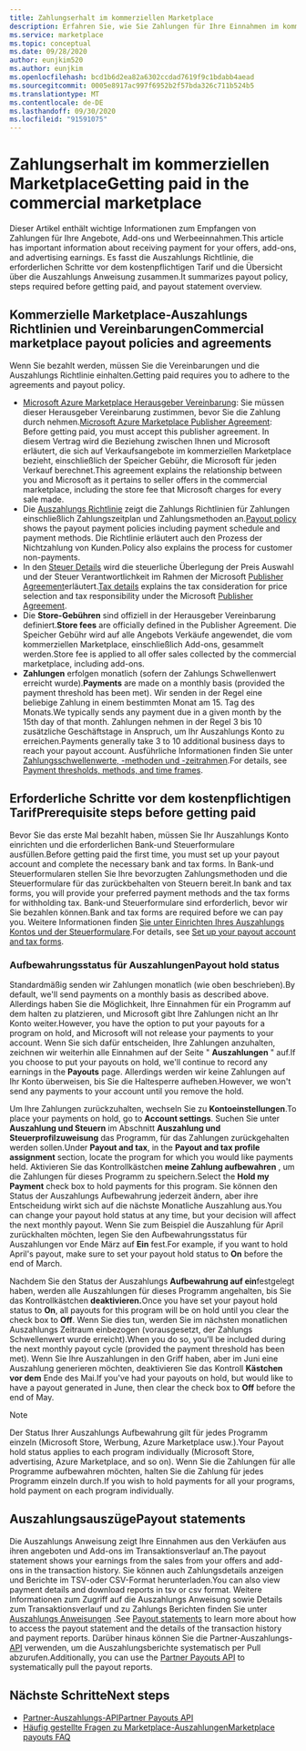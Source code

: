 ```yaml
---
title: Zahlungserhalt im kommerziellen Marketplace
description: Erfahren Sie, wie Sie Zahlungen für Ihre Einnahmen im kommerziellen Marketplace-Azure Marketplace erhalten.
ms.service: marketplace
ms.topic: conceptual
ms.date: 09/28/2020
author: eunjkim520
ms.author: eunjkim
ms.openlocfilehash: bcd1b6d2ea82a6302ccdad7619f9c1bdabb4aead
ms.sourcegitcommit: 0005e8917ac997f6952b2f57bda326c711b524b5
ms.translationtype: MT
ms.contentlocale: de-DE
ms.lasthandoff: 09/30/2020
ms.locfileid: "91591075"
---
```

# <a name="getting-paid-in-the-commercial-marketplace"></a><span data-ttu-id="18fb0-103">Zahlungserhalt im kommerziellen Marketplace</span><span class="sxs-lookup"><span data-stu-id="18fb0-103">Getting paid in the commercial marketplace</span></span>

<span data-ttu-id="18fb0-104">Dieser Artikel enthält wichtige Informationen zum Empfangen von Zahlungen für Ihre Angebote, Add-ons und Werbeeinnahmen.</span><span class="sxs-lookup"><span data-stu-id="18fb0-104">This article has important information about receiving payment for your offers, add-ons, and advertising earnings.</span></span> <span data-ttu-id="18fb0-105">Es fasst die Auszahlungs Richtlinie, die erforderlichen Schritte vor dem kostenpflichtigen Tarif und die Übersicht über die Auszahlungs Anweisung zusammen.</span><span class="sxs-lookup"><span data-stu-id="18fb0-105">It summarizes payout policy, steps required before getting paid, and payout statement overview.</span></span>

## <a name="commercial-marketplace-payout-policies-and-agreements"></a><span data-ttu-id="18fb0-106">Kommerzielle Marketplace-Auszahlungs Richtlinien und Vereinbarungen</span><span class="sxs-lookup"><span data-stu-id="18fb0-106">Commercial marketplace payout policies and agreements</span></span>

<span data-ttu-id="18fb0-107">Wenn Sie bezahlt werden, müssen Sie die Vereinbarungen und die Auszahlungs Richtlinie einhalten.</span><span class="sxs-lookup"><span data-stu-id="18fb0-107">Getting paid requires you to adhere to the agreements and payout policy.</span></span>

- <span data-ttu-id="18fb0-108">[Microsoft Azure Marketplace Herausgeber Vereinbarung](https://go.microsoft.com/fwlink/p/?LinkID=699560): Sie müssen dieser Herausgeber Vereinbarung zustimmen, bevor Sie die Zahlung durch nehmen.</span><span class="sxs-lookup"><span data-stu-id="18fb0-108">[Microsoft Azure Marketplace Publisher Agreement](https://go.microsoft.com/fwlink/p/?LinkID=699560):  Before getting paid, you must accept this publisher agreement.</span></span> <span data-ttu-id="18fb0-109">In diesem Vertrag wird die Beziehung zwischen Ihnen und Microsoft erläutert, die sich auf Verkaufsangebote im kommerziellen Marketplace bezieht, einschließlich der Speicher Gebühr, die Microsoft für jeden Verkauf berechnet.</span><span class="sxs-lookup"><span data-stu-id="18fb0-109">This agreement explains the relationship between you and Microsoft as it pertains to seller offers in the commercial marketplace, including the store fee that Microsoft charges for every sale made.</span></span>
- <span data-ttu-id="18fb0-110">Die [Auszahlungs Richtlinie](payout-policy-details.md) zeigt die Zahlungs Richtlinien für Zahlungen einschließlich Zahlungszeitplan und Zahlungsmethoden an.</span><span class="sxs-lookup"><span data-stu-id="18fb0-110">[Payout policy](payout-policy-details.md) shows the payout payment policies including payment schedule and payment methods.</span></span> <span data-ttu-id="18fb0-111">Die Richtlinie erläutert auch den Prozess der Nichtzahlung von Kunden.</span><span class="sxs-lookup"><span data-stu-id="18fb0-111">Policy also explains the process for customer non-payments.</span></span>
- <span data-ttu-id="18fb0-112">In den [Steuer Details](tax-details-marketplace.md) wird die steuerliche Überlegung der Preis Auswahl und der Steuer Verantwortlichkeit im Rahmen der Microsoft [Publisher Agreement](https://go.microsoft.com/fwlink/p/?LinkID=699560)erläutert.</span><span class="sxs-lookup"><span data-stu-id="18fb0-112">[Tax details](tax-details-marketplace.md) explains the tax consideration for price selection and tax responsibility under the Microsoft [Publisher Agreement](https://go.microsoft.com/fwlink/p/?LinkID=699560).</span></span>
- <span data-ttu-id="18fb0-113">Die **Store-Gebühren** sind offiziell in der Herausgeber Vereinbarung definiert.</span><span class="sxs-lookup"><span data-stu-id="18fb0-113">**Store fees** are officially defined in the Publisher Agreement.</span></span> <span data-ttu-id="18fb0-114">Die Speicher Gebühr wird auf alle Angebots Verkäufe angewendet, die vom kommerziellen Marketplace, einschließlich Add-ons, gesammelt werden.</span><span class="sxs-lookup"><span data-stu-id="18fb0-114">Store fee is applied to all offer sales collected by the commercial marketplace, including add-ons.</span></span>
- <span data-ttu-id="18fb0-115">**Zahlungen** erfolgen monatlich (sofern der Zahlungs Schwellenwert erreicht wurde).</span><span class="sxs-lookup"><span data-stu-id="18fb0-115">**Payments** are made on a monthly basis (provided the payment threshold has been met).</span></span> <span data-ttu-id="18fb0-116">Wir senden in der Regel eine beliebige Zahlung in einem bestimmten Monat am 15. Tag des Monats.</span><span class="sxs-lookup"><span data-stu-id="18fb0-116">We typically sends any payment due in a given month by the 15th day of that month.</span></span> <span data-ttu-id="18fb0-117">Zahlungen nehmen in der Regel 3 bis 10 zusätzliche Geschäftstage in Anspruch, um Ihr Auszahlungs Konto zu erreichen.</span><span class="sxs-lookup"><span data-stu-id="18fb0-117">Payments generally take 3 to 10 additional business days to reach your payout account.</span></span> <span data-ttu-id="18fb0-118">Ausführliche Informationen finden Sie unter [Zahlungsschwellenwerte, -methoden und -zeitrahmen](payment-thresholds-methods-timeframes.md).</span><span class="sxs-lookup"><span data-stu-id="18fb0-118">For details, see [Payment thresholds, methods, and time frames](payment-thresholds-methods-timeframes.md).</span></span>

## <a name="prerequisite-steps-before-getting-paid"></a><span data-ttu-id="18fb0-119">Erforderliche Schritte vor dem kostenpflichtigen Tarif</span><span class="sxs-lookup"><span data-stu-id="18fb0-119">Prerequisite steps before getting paid</span></span>

<span data-ttu-id="18fb0-120">Bevor Sie das erste Mal bezahlt haben, müssen Sie Ihr Auszahlungs Konto einrichten und die erforderlichen Bank-und Steuerformulare ausfüllen.</span><span class="sxs-lookup"><span data-stu-id="18fb0-120">Before getting paid the first time, you must set up your payout account and complete the necessary bank and tax forms.</span></span> <span data-ttu-id="18fb0-121">In Bank-und Steuerformularen stellen Sie Ihre bevorzugten Zahlungsmethoden und die Steuerformulare für das zurückbehalten von Steuern bereit.</span><span class="sxs-lookup"><span data-stu-id="18fb0-121">In bank and tax forms, you will provide your preferred payment methods and the tax forms for withholding tax.</span></span> <span data-ttu-id="18fb0-122">Bank-und Steuerformulare sind erforderlich, bevor wir Sie bezahlen können.</span><span class="sxs-lookup"><span data-stu-id="18fb0-122">Bank and tax forms are required before we can pay you.</span></span> <span data-ttu-id="18fb0-123">Weitere Informationen finden [Sie unter Einrichten Ihres Auszahlungs Kontos und der Steuerformulare](set-up-your-payout-account.md).</span><span class="sxs-lookup"><span data-stu-id="18fb0-123">For details, see [Set up your payout account and tax forms](set-up-your-payout-account.md).</span></span>

### <a name="payout-hold-status"></a><span data-ttu-id="18fb0-124">Aufbewahrungsstatus für Auszahlungen</span><span class="sxs-lookup"><span data-stu-id="18fb0-124">Payout hold status</span></span>

<span data-ttu-id="18fb0-125">Standardmäßig senden wir Zahlungen monatlich (wie oben beschrieben).</span><span class="sxs-lookup"><span data-stu-id="18fb0-125">By default, we'll send payments on a monthly basis as described above.</span></span> <span data-ttu-id="18fb0-126">Allerdings haben Sie die Möglichkeit, Ihre Einnahmen für ein Programm auf dem halten zu platzieren, und Microsoft gibt Ihre Zahlungen nicht an Ihr Konto weiter.</span><span class="sxs-lookup"><span data-stu-id="18fb0-126">However, you have the option to put your payouts for a program on hold, and Microsoft will not release your payments to your account.</span></span> <span data-ttu-id="18fb0-127">Wenn Sie sich dafür entscheiden, Ihre Zahlungen anzuhalten, zeichnen wir weiterhin alle Einnahmen auf der Seite " **Auszahlungen** " auf.</span><span class="sxs-lookup"><span data-stu-id="18fb0-127">If you choose to put your payouts on hold, we'll continue to record any earnings in the **Payouts** page.</span></span> <span data-ttu-id="18fb0-128">Allerdings werden wir keine Zahlungen auf Ihr Konto überweisen, bis Sie die Haltesperre aufheben.</span><span class="sxs-lookup"><span data-stu-id="18fb0-128">However, we won't send any payments to your account until you remove the hold.</span></span>

<span data-ttu-id="18fb0-129">Um Ihre Zahlungen zurückzuhalten, wechseln Sie zu **Kontoeinstellungen**.</span><span class="sxs-lookup"><span data-stu-id="18fb0-129">To place your payments on hold, go to **Account settings**.</span></span> <span data-ttu-id="18fb0-130">Suchen Sie unter **Auszahlung und Steuern** im Abschnitt **Auszahlung und Steuerprofilzuweisung** das Programm, für das Zahlungen zurückgehalten werden sollen.</span><span class="sxs-lookup"><span data-stu-id="18fb0-130">Under **Payout and tax**, in the **Payout and tax profile assignment** section, locate the program for which you would like payments held.</span></span> <span data-ttu-id="18fb0-131">Aktivieren Sie das Kontrollkästchen **meine Zahlung aufbewahren** , um die Zahlungen für dieses Programm zu speichern.</span><span class="sxs-lookup"><span data-stu-id="18fb0-131">Select the **Hold my Payment** check box to hold payments for this program.</span></span> <span data-ttu-id="18fb0-132">Sie können den Status der Auszahlungs Aufbewahrung jederzeit ändern, aber ihre Entscheidung wirkt sich auf die nächste Monatliche Auszahlung aus.</span><span class="sxs-lookup"><span data-stu-id="18fb0-132">You can change your payout hold status at any time, but your decision will affect the next monthly payout.</span></span> <span data-ttu-id="18fb0-133">Wenn Sie zum Beispiel die Auszahlung für April zurückhalten möchten, legen Sie den Aufbewahrungsstatus für Auszahlungen vor Ende März auf **Ein** fest.</span><span class="sxs-lookup"><span data-stu-id="18fb0-133">For example, if you want to hold April's payout, make sure to set your payout hold status to **On** before the end of March.</span></span>

<span data-ttu-id="18fb0-134">Nachdem Sie den Status der Auszahlungs **Aufbewahrung auf ein**festgelegt haben, werden alle Auszahlungen für dieses Programm angehalten, bis Sie das Kontrollkästchen **deaktivieren.**</span><span class="sxs-lookup"><span data-stu-id="18fb0-134">Once you have set your payout hold status to **On**, all payouts for this program will be on hold until you clear the check box to **Off**.</span></span> <span data-ttu-id="18fb0-135">Wenn Sie dies tun, werden Sie im nächsten monatlichen Auszahlungs Zeitraum einbezogen (vorausgesetzt, der Zahlungs Schwellenwert wurde erreicht).</span><span class="sxs-lookup"><span data-stu-id="18fb0-135">When you do so, you'll be included during the next monthly payout cycle (provided the payment threshold has been met).</span></span> <span data-ttu-id="18fb0-136">Wenn Sie Ihre Auszahlungen in den Griff haben, aber im Juni eine Auszahlung generieren möchten, deaktivieren Sie das Kontroll **Kästchen vor dem** Ende des Mai.</span><span class="sxs-lookup"><span data-stu-id="18fb0-136">If you've had your payouts on hold, but would like to have a payout generated in June, then clear the check box to **Off** before the end of May.</span></span>

>[!Note]
> <span data-ttu-id="18fb0-137">Der Status Ihrer Auszahlungs Aufbewahrung gilt für jedes Programm einzeln (Microsoft Store, Werbung, Azure Marketplace usw.).</span><span class="sxs-lookup"><span data-stu-id="18fb0-137">Your Payout hold status applies to each program individually (Microsoft Store, advertising, Azure Marketplace, and so on).</span></span> <span data-ttu-id="18fb0-138">Wenn Sie die Zahlungen für alle Programme aufbewahren möchten, halten Sie die Zahlung für jedes Programm einzeln durch.</span><span class="sxs-lookup"><span data-stu-id="18fb0-138">If you wish to hold payments for all your programs, hold payment on each program individually.</span></span>

## <a name="payout-statements"></a><span data-ttu-id="18fb0-139">Auszahlungsauszüge</span><span class="sxs-lookup"><span data-stu-id="18fb0-139">Payout statements</span></span>

<span data-ttu-id="18fb0-140">Die Auszahlungs Anweisung zeigt Ihre Einnahmen aus den Verkäufen aus ihren angeboten und Add-ons im Transaktionsverlauf an.</span><span class="sxs-lookup"><span data-stu-id="18fb0-140">The payout statement shows your earnings from the sales from your offers and add-ons in the transaction history.</span></span> <span data-ttu-id="18fb0-141">Sie können auch Zahlungsdetails anzeigen und Berichte im TSV-oder CSV-Format herunterladen.</span><span class="sxs-lookup"><span data-stu-id="18fb0-141">You can also view payment details and download reports in tsv or csv format.</span></span> <span data-ttu-id="18fb0-142">Weitere Informationen zum Zugriff auf die Auszahlungs Anweisung sowie Details zum Transaktionsverlauf und zu Zahlungs Berichten finden Sie unter [Auszahlungs Anweisungen](payout-statement.md) .</span><span class="sxs-lookup"><span data-stu-id="18fb0-142">See [Payout statements](payout-statement.md) to learn more about how to access the payout statement and the details of the transaction history and payment reports.</span></span> <span data-ttu-id="18fb0-143">Darüber hinaus können Sie die Partner-Auszahlungs- [API](https://apidocs.microsoft.com/services/partnerpayouts) verwenden, um die Auszahlungsberichte systematisch per Pull abzurufen.</span><span class="sxs-lookup"><span data-stu-id="18fb0-143">Additionally, you can use the [Partner Payouts API](https://apidocs.microsoft.com/services/partnerpayouts) to systematically pull the payout reports.</span></span>

## <a name="next-steps"></a><span data-ttu-id="18fb0-144">Nächste Schritte</span><span class="sxs-lookup"><span data-stu-id="18fb0-144">Next steps</span></span>

- [<span data-ttu-id="18fb0-145">Partner-Auszahlungs-API</span><span class="sxs-lookup"><span data-stu-id="18fb0-145">Partner Payouts API</span></span>](https://apidocs.microsoft.com/services/partnerpayouts)
- [<span data-ttu-id="18fb0-146">Häufig gestellte Fragen zu Marketplace-Auszahlungen</span><span class="sxs-lookup"><span data-stu-id="18fb0-146">Marketplace payouts FAQ</span></span>](payout-faq.md)
